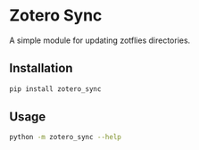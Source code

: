 # Zotero Sync

A simple module for updating zotflies directories.

## Installation

```zsh
pip install zotero_sync
```

## Usage

```zsh
python -m zotero_sync --help
```